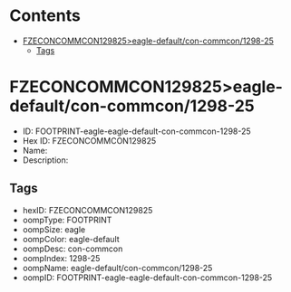 



Contents
========

* [FZECONCOMMCON129825>eagle-default/con-commcon/1298-25](#fzeconcommcon129825eagle-defaultcon-commcon1298-25)
	* [Tags](#tags)

# FZECONCOMMCON129825>eagle-default/con-commcon/1298-25

- ID: FOOTPRINT-eagle-eagle-default-con-commcon-1298-25
- Hex ID: FZECONCOMMCON129825
- Name: 
- Description: 

## Tags

- hexID: FZECONCOMMCON129825
- oompType: FOOTPRINT
- oompSize: eagle
- oompColor: eagle-default
- oompDesc: con-commcon
- oompIndex: 1298-25
- oompName: eagle-default/con-commcon/1298-25
- oompID: FOOTPRINT-eagle-eagle-default-con-commcon-1298-25
